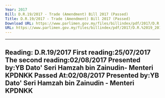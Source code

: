 ```yaml
---
Year: 2017
Bill: D.R.19/2017 - Trade (Amendment) Bill 2017 (Passed)
Title: D.R.19/2017 - Trade (Amendment) Bill 2017 (Passed)
Download URL: https://www.parlimen.gov.my/files/billindex/pdf/2017/D.R.%2019_2017%20(eng).pdf
URL: https://www.parlimen.gov.my/files/billindex/pdf/2017/D.R.%2019_2017%20(eng).pdf
---
```

---
Reading:
D.R.19/2017
First reading:25/07/2017
The second reading:02/08/2017
Presented by:YB Dato' Seri Hamzah bin Zainudin- Menteri KPDNKK
Passed At:02/08/2017
Presented by:YB Dato' Seri Hamzah bin Zainudin - Menteri KPDNKK
---

